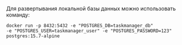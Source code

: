Для развертывания локальной базы данных можно использовать команду:

    docker run -p 8432:5432 -e "POSTGRES_DB=taskmanager_db" 
    -e "POSTGRES_USER=taskmanager_user" -e "POSTGRES_PASSWORD=123" 
    postgres:15.7-alpine

